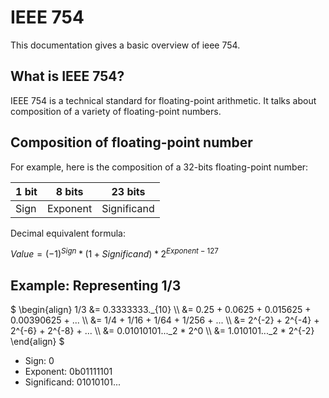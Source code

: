 # IEEE 754

This documentation gives a basic overview of ieee 754.

## What is IEEE 754?

IEEE 754 is a technical standard for floating-point arithmetic. It talks about
composition of a variety of floating-point numbers.

## Composition of floating-point number

For example, here is the composition of a 32-bits floating-point number:

| 1 bit | 8 bits   | 23 bits     |
| ---   | ---      | ---         |
| Sign  | Exponent | Significand |

Decimal equivalent formula:

$Value = (-1)^{Sign} * (1 + Significand) * 2^{Exponent - 127}$

## Example: Representing 1/3

$
\begin{align}
1/3 &= 0.3333333._{10} \\\\
&= 0.25 + 0.0625 + 0.015625 + 0.00390625 + ... \\\\
&= 1/4 + 1/16 + 1/64 + 1/256 + ... \\\\
&= 2^{-2} + 2^{-4} + 2^{-6} + 2^{-8} + ... \\\\
&= 0.01010101..._2 * 2^0 \\\\
&= 1.010101..._2 * 2^{-2}
\end{align}
$

- Sign: 0
- Exponent: 0b01111101
- Significand: 01010101...

